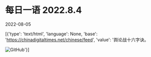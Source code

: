 # 每日一语 2022.8.4

2022-08-05

[{'type': 'text/html', 'language': None, 'base': 'https://chinadigitaltimes.net/chinese/feed', 'value': '舆论战十六字诀。

![GitHub](https://chinadigitaltimes.net/chinese/files/2022/08/8.4.jpg)'}]